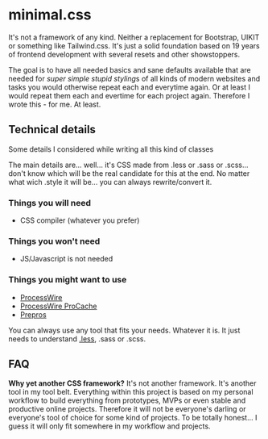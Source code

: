 # minimal.css

It's not a framework of any kind. Neither a replacement for Bootstrap, UIKIT or something like Tailwind.css. It's just a solid foundation based on 19 years of frontend development with several resets and other showstoppers.

The goal is to have all needed basics and sane defaults available that are needed for *super simple stupid styling*s of all kinds of modern websites and tasks you would otherwise repeat each and everytime again. Or at least I would repeat them each and evertime for each project again. Therefore I wrote this - for me. At least.

## Technical details

Some details I considered while writing all this kind of classes

The main details are... well... it's CSS made from .less or .sass or .scss... don't know which will be the real candidate for this at the end. No matter what wich .style it will be... you can always rewrite/convert it.

### Things you will need

* CSS compiler (whatever you prefer)

### Things you won't need

* JS/Javascript is not needed

### Things you might want to use

* [ProcessWire](https://processwire.com/)
* [ProcessWire ProCache](https://processwire.com/store/pro-cache/)
* [Prepros](https://prepros.io/)

You can always use any tool that fits your needs. Whatever it is. It just needs to understand [.less](http://lesscss.org/), .sass or .scss.

## FAQ

**Why yet another CSS framework?**
It's not another framework. It's another tool in my tool belt. Everything within this project is based on my personal workflow to build everything from prototypes, MVPs or even stable and productive online projects. Therefore it will not be everyone's darling or everyone's tool of choice for some kind of projects. To be totally honest... I guess it will only fit somewhere in my workflow and projects.

